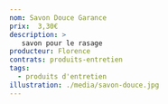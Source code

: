 ```yaml
---
nom: Savon Douce Garance
prix:  3,30€
description: >
   savon pour le rasage
producteur: Florence
contrats: produits-entretien
tags: 
  - produits d'entretien
illustration: ./media/savon-douce.jpg
---
```


